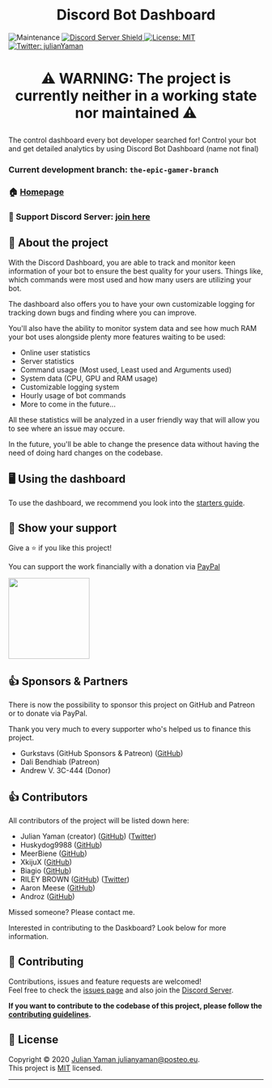 <h1 align="center">Discord Bot Dashboard</h1>
<p>
<img alt="Maintenance" src="https://img.shields.io/maintenance/no/2021">
<a href="https://discord.gg/yAUmDNb">
      <img src="https://discordapp.com/api/guilds/358751806697897984/embed.png" alt="Discord Server Shield"/>
  </a>
  <a href="https://github.com/julianYaman/discord-bot-dashboard/blob/master/LICENSE">
    <img alt="License: MIT" src="https://img.shields.io/badge/License-MIT-yellow.svg" target="_blank" />
  </a>
  <a href="https://twitter.com/julianYaman">
    <img alt="Twitter: julianYaman" src="https://img.shields.io/twitter/follow/julianYaman.svg?style=social" target="_blank" />
  </a>
</p>

<h1 align="center">

⚠️ WARNING: The project is currently neither in a working state nor maintained ⚠️

</h1>

The control dashboard every bot developer searched for! Control your bot and get detailed analytics by using Discord Bot Dashboard (name not final)

### Current development branch: `the-epic-gamer-branch`

### 🏠 [Homepage](https://github.com/julianYaman/discord-bot-dashboard)

### 💬 Support Discord Server: [join here](https://discord.gg/yAUmDNb)

## 📃 About the project

With the Discord Dashboard, you are able to track and monitor keen information of your bot 
to ensure the best quality for your users. Things like, which commands were most used and how 
many users are utilizing your bot. 

The dashboard also offers you to have your own customizable logging for tracking down bugs and
finding where you can improve.

You'll also have the ability to monitor system data and see how much RAM your bot uses alongside plenty more features waiting to be used:

- Online user statistics
- Server statistics
- Command usage (Most used, Least used and Arguments used)
- System data (CPU, GPU and RAM usage)
- Customizable logging system
- Hourly usage of bot commands
- More to come in the future...

All these statistics will be analyzed in a user friendly way that will allow you to see where an issue may occure.

In the future, you'll be able to change the presence data without having the need
of doing hard changes on the codebase.


## 🖥️ Using the dashboard
To use the dashboard, we recommend you look into the [starters guide](https://github.com/julianYaman/discord-bot-dashboard/blob/master/docs/GET_STARTED.md).

## 🙌 Show your support
Give a ⭐️ if you like this project!

You can support the work financially with a donation via [PayPal](https://www.paypal.me/julianyaman)

<a href="https://www.patreon.com/user?u=23070184">
  <img src="https://c5.patreon.com/external/logo/become_a_patron_button@2x.png" width="160">
</a><br>


## 👍 Sponsors & Partners
There is now the possibility to sponsor this project on GitHub and Patreon or to donate via PayPal.

Thank you very much to every supporter who's helped us to finance this project.

- Gurkstavs (GitHub Sponsors & Patreon) ([GitHub](https://github.com/Gurkstavs))
- Dali Bendhiab (Patreon)
- Andrew V. 3C-444 (Donor)

## 👍 Contributors

All contributors of the project will be listed down here:

- Julian Yaman (creator) ([GitHub](https://github.com/julianYaman/)) ([Twitter](https://twitter.com/julianYaman))
- Huskydog9988 ([GitHub](https://github.com/Huskydog9988))
- MeerBiene ([GitHub](https://github.com/MeerBiene))
- XkijuX ([GitHub](https://github.com/XkijuX))
- Biagio ([GitHub](https://github.com/biagios))
- RILEY BROWN ([GitHub](https://github.com/X-Niter)) ([Twitter](https://twitter.com/X_Niter))
- Aaron Meese ([GitHub](https://github.com/ajmeese7))
- Androz ([GitHub](https://github.com/Androz2091))

Missed someone? Please contact me.

Interested in contributing to the Daskboard? Look below for more information.

## 🤝 Contributing

Contributions, issues and feature requests are welcomed!<br />Feel free to check the [issues page](https://github.com/julianYaman/discord-bot-dashboard/issues) 
and also join the [Discord Server](https://discord.gg/yAUmDNb).

**If you want to contribute to the codebase of this project, please follow the 
[contributing guidelines](https://github.com/julianYaman/discord-bot-dashboard/blob/master/docs/CONTRIBUTING.md).**

## 📝 License

Copyright © 2020 [Julian Yaman <julianyaman@posteo.eu>](https://github.com/julianYaman).<br />
This project is [MIT](https://github.com/julianYaman/discord-bot-dashboard/blob/master/LICENSE) licensed.

***